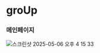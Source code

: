 # groUp

### 메인페이지
![스크린샷 2025-05-06 오후 4 15 33](https://github.com/user-attachments/assets/0368318a-b3ca-4567-93f9-faa0077343d2)

